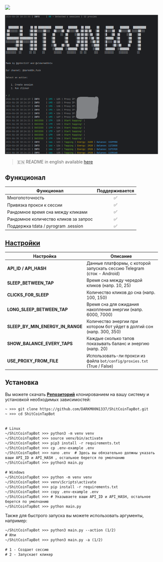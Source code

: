 [<img src="https://img.shields.io/badge/Telegram-%40Me-orange">](https://t.me/gh0st1337)


![img1](.github/images/demo.png)

> 🇪🇳 README in english available [here](README-EN.md)

## Функционал  
| Функционал                                                     | Поддерживается  |
|----------------------------------------------------------------|:---------------:|
| Многопоточность                                                |        ✅        |
| Привязка прокси к сессии                                       |        ✅        |
| Рандомное время сна между кликами                              |        ✅        |
| Рандомное количество кликов за запрос                          |        ✅        |
| Поддержка tdata / pyrogram .session                            |        ✅        |


## [Настройки](https://github.com/DARKM00N1337/ShitCoinTapBot/blob/main/.env-example)
| Настройка                        | Описание                                                                |
|----------------------------------|-------------------------------------------------------------------------|
| **API_ID / API_HASH**            | Данные платформы, с которой запускать сессию Telegram (сток - Android)  |
| **SLEEP_BETWEEN_TAP**            | Время сна между чередой кликов (напр. 10, 25)                           |
| **CLICKS_FOR_SLEEP**             | Количество кликов до сна (напр. 100, 150)                               |
| **LONG_SLEEP_BETWEEN_TAP**       | Время сна для ожидания накопления энергии (напр. 6000, 7000)            |
| **SLEEP_BY_MIN_ENERGY_IN_RANGE** | Количество энергии при котором бот уйдет в долгий сон (напр. 300, 350)  |
| **SHOW_BALANCE_EVERY_TAPS**      | Каждые сколько тапов показывать баланс и энергию (напр. 20)             |
| **USE_PROXY_FROM_FILE**          | Использовать-ли прокси из файла `bot/config/proxies.txt` (True / False) |


## Установка
Вы можете скачать [**Репозиторий**](https://github.com/DARKM00N1337/ShitCoinTapBot) клонированием на вашу систему и установкой необходимых зависимостей:
```shell
~ >>> git clone https://github.com/DARKM00N1337/ShitCoinTapBot.git 
~ >>> cd ShitCoinTapBot


# Linux
~/ShitCoinTapBot >>> python3 -m venv venv
~/ShitCoinTapBot >>> source venv/bin/activate
~/ShitCoinTapBot >>> pip3 install -r requirements.txt
~/ShitCoinTapBot >>> cp .env-example .env
~/ShitCoinTapBot >>> nano .env  # Здесь вы обязательно должны указать ваши API_ID и API_HASH , остальное берется по умолчанию
~/ShitCoinTapBot >>> python3 main.py

# Windows
~/ShitCoinTapBot >>> python -m venv venv
~/ShitCoinTapBot >>> venv\Scripts\activate
~/ShitCoinTapBot >>> pip install -r requirements.txt
~/ShitCoinTapBot >>> copy .env-example .env
~/ShitCoinTapBot >>> # Указываете ваши API_ID и API_HASH, остальное берется по умолчанию
~/ShitCoinTapBot >>> python main.py
```

Также для быстрого запуска вы можете использовать аргументы, например:
```shell
~/ShitCoinTapBot >>> python3 main.py --action (1/2)
# Или
~/ShitCoinTapBot >>> python3 main.py -a (1/2)

# 1 - Создает сессию
# 2 - Запускает кликер
```


